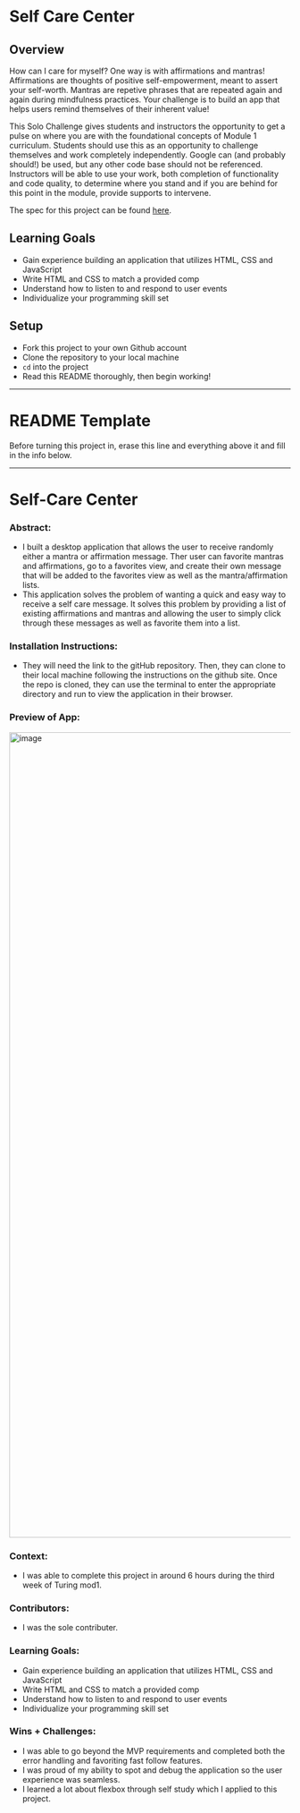 # Self Care Center
## Overview
How can I care for myself? One way is with affirmations and mantras!
Affirmations are thoughts of positive self-empowerment, meant to assert your self-worth.
Mantras are repetive phrases that are repeated again and again during mindfulness practices. Your challenge is to build an app that helps users remind themselves of their inherent value!

This Solo Challenge gives students and instructors the opportunity to get a pulse on where you are with the foundational concepts of Module 1 curriculum. Students should use this as an opportunity to challenge themselves and work completely independently. Google can (and probably should!) be used, but any other code base should not be referenced. Instructors will be able to use your work, both completion of functionality and code quality, to determine where you stand and if you are behind for this point in the module, provide supports to intervene.

The spec for this project can be found [here](https://frontend.turing.io/projects/module-1/self-care-center.html). 

## Learning Goals

- Gain experience building an application that utilizes HTML, CSS and JavaScript
- Write HTML and CSS to match a provided comp
- Understand how to listen to and respond to user events
- Individualize your programming skill set

## Setup

- Fork this project to your own Github account
- Clone the repository to your local machine
- `cd` into the project
- Read this README thoroughly, then begin working!

______________________________________________________  
# README Template  
Before turning this project in, erase this line and everything above it and fill in the info below.  
______________________________________________________  
# Self-Care Center 

### Abstract:
[//]: <> (Briefly describe what you built and its features. What problem is the app solving? How does this application solve that problem?)
- I built a desktop application that allows the user to receive randomly either a mantra or affirmation message. Ther user can favorite mantras and affirmations, go to a favorites view, and create their own message that will be added to the favorites view as well as the mantra/affirmation lists. 
- This application solves the problem of wanting a quick and easy way to receive a self care message. It solves this problem by providing a list of existing affirmations and mantras and allowing the user to simply click through these messages as well as favorite them into a list. 
### Installation Instructions:
[//]: <> (What steps does a person have to take to get your app cloned down and running?)
- They will need the link to the gitHub repository. Then, they can clone to their local machine following the instructions on the github site. Once the repo is cloned, they can use the terminal to enter the appropriate directory and run <open> to view the application in their browser. 
### Preview of App:
[//]: <> (Provide ONE gif or screenshot of your application - choose the "coolest" piece of functionality to show off.)
<img width="1440" alt="image" src="https://user-images.githubusercontent.com/110144802/189499011-a97b7c3c-8eee-4fda-a1db-d61aabf6b2ea.png">
### Context:
[//]: <> (Give some context for the project here. How long did you have to work on it? How far into the Turing program are you?)
- I was able to complete this project in around 6 hours during the third week of Turing mod1. 
### Contributors:
[//]: <> (Who worked on this application? Link to their GitHubs.)
- I was the sole contributer. 
### Learning Goals:
[//]: <> (What were the learning goals of this project? What tech did you work with?)
- Gain experience building an application that utilizes HTML, CSS and JavaScript
- Write HTML and CSS to match a provided comp
- Understand how to listen to and respond to user events
- Individualize your programming skill set
### Wins + Challenges:
[//]: <> (What are 2-3 wins you have from this project? What were some challenges you faced - and how did you get over them?)
- I was able to go beyond the MVP requirements and completed both the error handling and favoriting fast follow features. 
- I was proud of my ability to spot and debug the application so the user experience was seamless. 
- I learned a lot about flexbox through self study which I applied to this project. 
